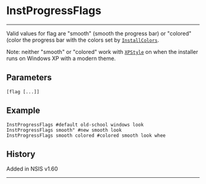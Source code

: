 # InstProgressFlags

---

Valid values for flag are "smooth" (smooth the progress bar) or "colored" (color the progress bar with the colors set by [`InstallColors`][1].

Note: neither "smooth" or "colored" work with [`XPStyle`][2] on when the installer runs on Windows XP with a modern theme.

## Parameters

    [flag [...]]

## Example

	InstProgressFlags #default old-school windows look
	InstProgressFlags smooth" #new smooth look
	InstProgressFlags smooth colored #colored smooth look whee

## History

Added in NSIS v1.60

---

[1]: InstallColors.md
[2]: XPStyle.md